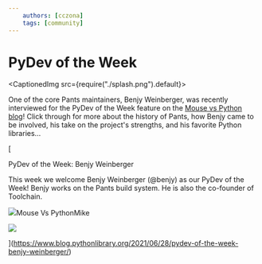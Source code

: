 ```yaml
---
    authors: [cczona]
    tags: [community]
---
```


# PyDev of the Week

<CaptionedImg src={require("./splash.png").default}></CaptionedImg>

<!--truncate-->

One of the core Pants maintainers, Benjy Weinberger, was recently interviewed for the PyDev of the Week feature on the [Mouse vs Python blog](https://www.blog.pythonlibrary.org/)! Click through for more about the history of Pants, how Benjy came to be involved, his take on the project's strengths, and his favorite Python libraries...

[

PyDev of the Week: Benjy Weinberger

This week we welcome Benjy Weinberger (@benjy) as our PyDev of the Week! Benjy works on the Pants build system. He is also the co-founder of Toolchain.

![](https://www.blog.pythonlibrary.org/wp-content/uploads/2019/05/cropped-narnyish_highres-192x192.png)Mouse Vs PythonMike

![](https://www.blog.pythonlibrary.org/wp-content/uploads/2021/06/Benjy_Weinberger.png)

](https://www.blog.pythonlibrary.org/2021/06/28/pydev-of-the-week-benjy-weinberger/)